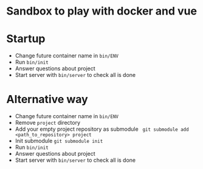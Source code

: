 Sandbox to play with docker and vue
=================

# Startup

* Change future container name in `bin/ENV`
* Run `bin/init`
* Answer questions about project
* Start server with `bin/server` to check all is done

# Alternative way

* Change future container name in `bin/ENV`
* Remove `project` directory
* Add your empty project repository as submodule ` git submodule add <path_to_repository> project`
* Init submodule `git submodule init`
* Run `bin/init`
* Answer questions about project
* Start server with `bin/server` to check all is done


